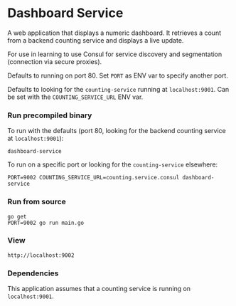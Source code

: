 # Dashboard Service

A web application that displays a numeric dashboard. It retrieves a count from a backend counting service and displays a live update.

For use in learning to use Consul for service discovery and segmentation (connection via secure proxies).

Defaults to running on port 80. Set `PORT` as ENV var to specify another port.

Defaults to looking for the `counting-service` running at `localhost:9001`. Can be set with the `COUNTING_SERVICE_URL` ENV var.

### Run precompiled binary

To run with the defaults (port 80, looking for the backend counting service at `localhost:9001`):

    dashboard-service

To run on a specific port or looking for the `counting-service` elsewhere:

    PORT=9002 COUNTING_SERVICE_URL=counting.service.consul dashboard-service

### Run from source

    go get
    PORT=9002 go run main.go

### View

    http://localhost:9002

### Dependencies

This application assumes that a counting service is running on `localhost:9001`.
